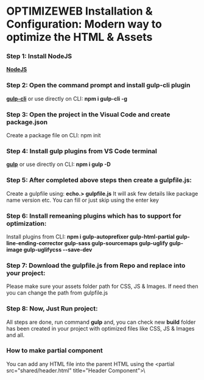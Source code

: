 <!--
Created By: Suyog Navgale
"version": "1.1.0",
"description": "Modern way to optimize static HTML and Assets",
"license": "ISC"
-->

# OPTIMIZEWEB Installation & Configuration: Modern way to optimize the HTML & Assets

### Step 1: Install NodeJS

**[NodeJS](https://nodejs.org/en/)**

### Step 2: Open the command prompt and install gulp-cli plugin

**[gulp-cli](https://www.npmjs.com/package/gulp-cli)** or use directly on CLI: **npm i gulp-cli -g**

### Step 3: Open the project in the Visual Code and create package.json

Create a package file on CLI: npm init

### Step 4: Install gulp plugins from VS Code terminal

**[gulp](https://www.npmjs.com/package/gulp)** or use directly on CLI: **npm i gulp -D**

### Step 5: After completed above steps then create a gulpfile.js:

Create a gulpfile using: **echo.> gulpfile.js**
It will ask few details like package name version etc. You can fill or just skip using the enter key

### Step 6: Install remeaning plugins which has to support for optimization:

Install plugins from CLI: **npm i gulp-autoprefixer gulp-html-partial gulp-line-ending-corrector gulp-sass gulp-sourcemaps gulp-uglify gulp-image gulp-uglifycss --save-dev**

### Step 7: Download the gulpfile.js from Repo and replace into your project:

Please make sure your assets folder path for CSS, JS & Images. If need then you can change the path from gulpfile.js

### Step 8: Now, Just Run project:

All steps are done, run command **gulp** and,
you can check new **build** folder has been created in your project with optimized files like CSS, JS & Images and all.

### How to make partial component

You can add any HTML file into the parent HTML using the
\<partial src="shared/header.html" title="Header Component"></partial>\
